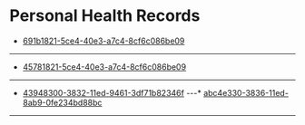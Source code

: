 # Personal Health Records


* [691b1821-5ce4-40e3-a7c4-8cf6c086be09](./691b1821-5ce4-40e3-a7c4-8cf6c086be09)
---

* [45781821-5ce4-40e3-a7c4-8cf6c086be09](./45781821-5ce4-40e3-a7c4-8cf6c086be09)
---

* [43948300-3832-11ed-9461-3df71b82346f](./43948300-3832-11ed-9461-3df71b82346f)
---* [abc4e330-3836-11ed-8ab9-0fe234bd88bc](./abc4e330-3836-11ed-8ab9-0fe234bd88bc)
---